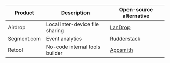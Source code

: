 | Product       |Description | Open-source alternative |
| ------------- |-------------|------------|
| Airdrop       | Local inter-device file sharing |[LanDrop](https://landrop.app/#downloads)                | 
| Segment.com   | Event analytics                 |[Rudderstack](https://rudderstack.com/)                  | 
| Retool        | No-code internal tools builder  |[Appsmith](https://github.com/appsmithorg/appsmith)      | 
